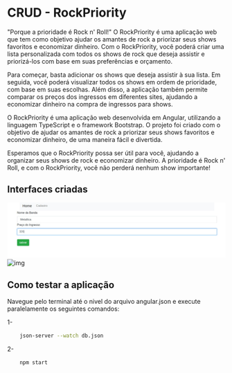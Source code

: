 # CRUD - RockPriority

"Porque a prioridade é Rock n' Roll!" O RockPriority é uma aplicação web que tem como objetivo ajudar os amantes de rock a priorizar seus shows favoritos e economizar dinheiro. Com o RockPriority, você poderá criar uma lista personalizada com todos os shows de rock que deseja assistir e priorizá-los com base em suas preferências e orçamento.

Para começar, basta adicionar os shows que deseja assistir à sua lista. Em seguida, você poderá visualizar todos os shows em ordem de prioridade, com base em suas escolhas. Além disso, a aplicação também permite comparar os preços dos ingressos em diferentes sites, ajudando a economizar dinheiro na compra de ingressos para shows.

O RockPriority é uma aplicação web desenvolvida em Angular, utilizando a linguagem TypeScript e o framework Bootstrap. O projeto foi criado com o objetivo de ajudar os amantes de rock a priorizar seus shows favoritos e economizar dinheiro, de uma maneira fácil e divertida.

Esperamos que o RockPriority possa ser útil para você, ajudando a organizar seus shows de rock e economizar dinheiro. A prioridade é Rock n' Roll, e com o RockPriority, você não perderá nenhum show importante!
## Interfaces criadas
![img](https://github.com/lramon2001/RockPriority/blob/master/imagem-interface-cadastro.png)
![img]()
## Como testar a aplicação

Navegue pelo terminal até o nivel do arquivo angular.json e execute paralelamente os seguintes comandos:

1-

```bash
    json-server --watch db.json
```
2-

```
    npm start
```
